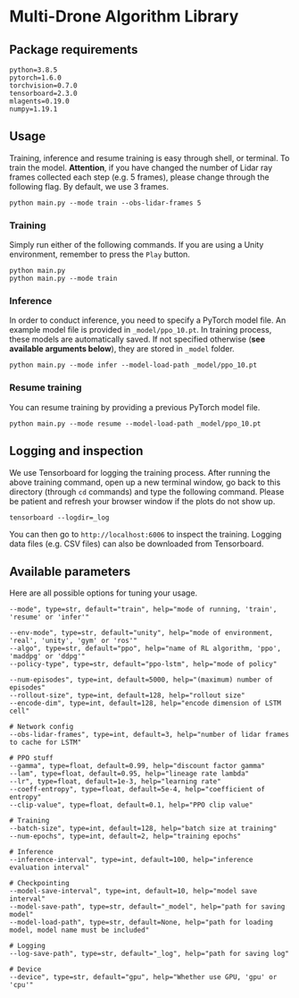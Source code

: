 # Multi-Drone Algorithm Library

## Package requirements
```
python=3.8.5
pytorch=1.6.0
torchvision=0.7.0
tensorboard=2.3.0
mlagents=0.19.0
numpy=1.19.1
```

## Usage
Training, inference and resume training is easy through shell, or terminal. To train the model. **Attention**, if you have changed the number of Lidar ray frames collected each step (e.g. 5 frames), please change through the following flag. By default, we use 3 frames.
```
python main.py --mode train --obs-lidar-frames 5
```

### Training
Simply run either of the following commands. If you are using a Unity environment, remember to press the `Play` button.
```
python main.py
python main.py --mode train
```

### Inference
In order to conduct inference, you need to specify a PyTorch model file. An example model file is provided in `_model/ppo_10.pt`. In training process, these models are automatically saved. If not specified otherwise (**see available arguments below**), they are stored in `_model` folder.
```
python main.py --mode infer --model-load-path _model/ppo_10.pt
```

### Resume training
You can resume training by providing a previous PyTorch model file.
```
python main.py --mode resume --model-load-path _model/ppo_10.pt
```

## Logging and inspection
We use Tensorboard for logging the training process. After running the above training command, open up a new terminal window, go back to this directory (through `cd` commands) and type the following command. Please be patient and refresh your browser window if the plots do not show up.
```
tensorboard --logdir=_log
```

You can then go to `http://localhost:6006` to inspect the training. Logging data files (e.g. CSV files) can also be downloaded from Tensorboard.


## Available parameters
Here are all possible options for tuning your usage.
```
--mode", type=str, default="train", help="mode of running, 'train', 'resume' or 'infer'"

--env-mode", type=str, default="unity", help="mode of environment, 'real', 'unity', 'gym' or 'ros'"
--algo", type=str, default="ppo", help="name of RL algorithm, 'ppo', 'maddpg' or 'ddpg'"
--policy-type", type=str, default="ppo-lstm", help="mode of policy"

--num-episodes", type=int, default=5000, help="(maximum) number of episodes"
--rollout-size", type=int, default=128, help="rollout size"
--encode-dim", type=int, default=128, help="encode dimension of LSTM cell"

# Network config
--obs-lidar-frames", type=int, default=3, help="number of lidar frames to cache for LSTM"

# PPO stuff
--gamma", type=float, default=0.99, help="discount factor gamma"
--lam", type=float, default=0.95, help="lineage rate lambda"
--lr", type=float, default=1e-3, help="learning rate"
--coeff-entropy", type=float, default=5e-4, help="coefficient of entropy"
--clip-value", type=float, default=0.1, help="PPO clip value"

# Training
--batch-size", type=int, default=128, help="batch size at training"
--num-epochs", type=int, default=2, help="training epochs"

# Inference
--inference-interval", type=int, default=100, help="inference evaluation interval"

# Checkpointing
--model-save-interval", type=int, default=10, help="model save interval"
--model-save-path", type=str, default="_model", help="path for saving model"
--model-load-path", type=str, default=None, help="path for loading model, model name must be included"

# Logging
--log-save-path", type=str, default="_log", help="path for saving log"

# Device
--device", type=str, default="gpu", help="Whether use GPU, 'gpu' or 'cpu'"
```